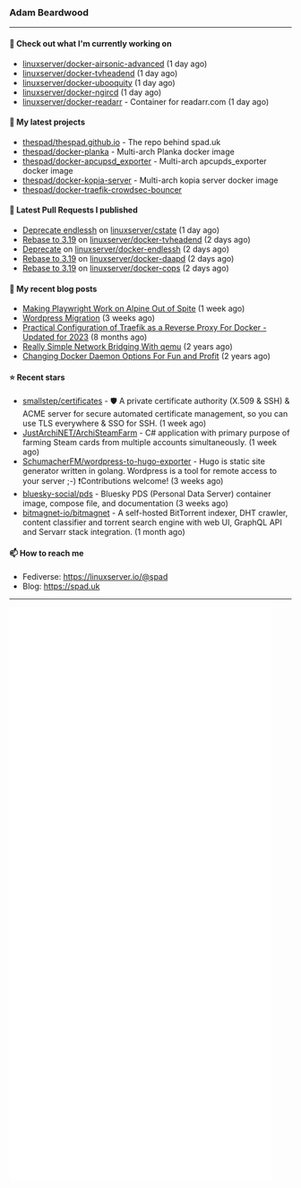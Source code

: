 ### Adam Beardwood
---
#### 👷 Check out what I'm currently working on

- [linuxserver/docker-airsonic-advanced](https://github.com/linuxserver/docker-airsonic-advanced) (1 day ago)
- [linuxserver/docker-tvheadend](https://github.com/linuxserver/docker-tvheadend) (1 day ago)
- [linuxserver/docker-ubooquity](https://github.com/linuxserver/docker-ubooquity) (1 day ago)
- [linuxserver/docker-ngircd](https://github.com/linuxserver/docker-ngircd) (1 day ago)
- [linuxserver/docker-readarr](https://github.com/linuxserver/docker-readarr) - Container for readarr.com (1 day ago)

#### 🌱 My latest projects

- [thespad/thespad.github.io](https://github.com/thespad/thespad.github.io) - The repo behind spad.uk
- [thespad/docker-planka](https://github.com/thespad/docker-planka) - Multi-arch Planka docker image
- [thespad/docker-apcupsd_exporter](https://github.com/thespad/docker-apcupsd_exporter) - Multi-arch apcupds_exporter docker image
- [thespad/docker-kopia-server](https://github.com/thespad/docker-kopia-server) - Multi-arch kopia server docker image 
- [thespad/docker-traefik-crowdsec-bouncer](https://github.com/thespad/docker-traefik-crowdsec-bouncer)

#### 🔨 Latest Pull Requests I published

- [Deprecate endlessh](https://github.com/linuxserver/cstate/pull/212) on [linuxserver/cstate](https://github.com/linuxserver/cstate) (1 day ago)
- [Rebase to 3.19](https://github.com/linuxserver/docker-tvheadend/pull/251) on [linuxserver/docker-tvheadend](https://github.com/linuxserver/docker-tvheadend) (2 days ago)
- [Deprecate](https://github.com/linuxserver/docker-endlessh/pull/16) on [linuxserver/docker-endlessh](https://github.com/linuxserver/docker-endlessh) (2 days ago)
- [Rebase to 3.19](https://github.com/linuxserver/docker-daapd/pull/88) on [linuxserver/docker-daapd](https://github.com/linuxserver/docker-daapd) (2 days ago)
- [Rebase to 3.19](https://github.com/linuxserver/docker-cops/pull/51) on [linuxserver/docker-cops](https://github.com/linuxserver/docker-cops) (2 days ago)

#### 📜 My recent blog posts

- [Making Playwright Work on Alpine Out of Spite](https://www.spad.uk/posts/making-playwright-work-on-alpine-out-of-spite/) (1 week ago)
- [Wordpress Migration](https://www.spad.uk/posts/wordpress-migration/) (3 weeks ago)
- [Practical Configuration of Traefik as a Reverse Proxy For Docker - Updated for 2023](https://www.spad.uk/posts/practical-configuration-of-traefik-as-a-reverse-proxy-for-docker-updated-for-2023/) (8 months ago)
- [Really Simple Network Bridging With qemu](https://www.spad.uk/posts/really-simple-network-bridging-with-qemu/) (2 years ago)
- [Changing Docker Daemon Options For Fun and Profit](https://www.spad.uk/posts/changing-docker-daemon-options-for-fun-and-profit/) (2 years ago)

#### ⭐ Recent stars

- [smallstep/certificates](https://github.com/smallstep/certificates) - 🛡️ A private certificate authority (X.509 &amp; SSH) &amp; ACME server for secure automated certificate management, so you can use TLS everywhere &amp; SSO for SSH. (1 week ago)
- [JustArchiNET/ArchiSteamFarm](https://github.com/JustArchiNET/ArchiSteamFarm) - C# application with primary purpose of farming Steam cards from multiple accounts simultaneously. (1 week ago)
- [SchumacherFM/wordpress-to-hugo-exporter](https://github.com/SchumacherFM/wordpress-to-hugo-exporter) - Hugo is static site generator written in golang. Wordpress is a tool for remote access to your server ;-) ❗️Contributions welcome! (3 weeks ago)
- [bluesky-social/pds](https://github.com/bluesky-social/pds) - Bluesky PDS (Personal Data Server) container image, compose file, and documentation (3 weeks ago)
- [bitmagnet-io/bitmagnet](https://github.com/bitmagnet-io/bitmagnet) - A self-hosted BitTorrent indexer, DHT crawler, content classifier and torrent search engine with web UI, GraphQL API and Servarr stack integration. (1 month ago)

#### 📫 How to reach me
- Fediverse: https://linuxserver.io/@spad
- Blog: https://spad.uk
---
<img src="https://raw.githubusercontent.com/thespad/thespad/main/github-metrics.svg">
